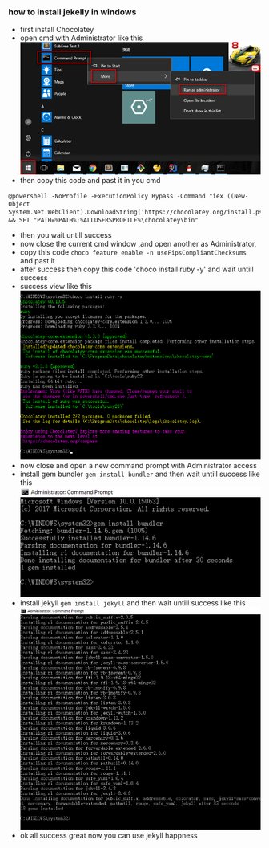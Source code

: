 ### how to install jekelly in windows
- first install Chocolatey 
- open cmd with Administrator like this 
 ![image help](images/001.png)
- then copy this code and past it in you cmd
```
@powershell -NoProfile -ExecutionPolicy Bypass -Command "iex ((New-Object System.Net.WebClient).DownloadString('https://chocolatey.org/install.ps1 && SET "PATH=%PATH%;%ALLUSERSPROFILE%\chocolatey\bin"
```
- then you wait untill success
- now close the current cmd window ,and open another as Administrator,
- copy this code `choco feature enable -n useFipsCompliantChecksums` and past it
- after success then copy this code 'choco install ruby -y' and wait untill success 
- success view like this 
  ![image help](images/002.png)
- now close and open a new command prompt with Administrator access
- install gem bundler `gem install bundler` and then wait untill success like this
  ![images help](images/003.png)
- install jekyll `gem install jekyll` and then wait untill success like this 
  ![images help](images/004.png)
- ok all success great now you can use jekyll happness